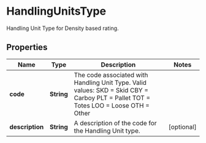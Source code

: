 

# HandlingUnitsType

Handling Unit Type for Density based rating.

## Properties

| Name | Type | Description | Notes |
|------------ | ------------- | ------------- | -------------|
|**code** | **String** | The code associated with Handling Unit Type.  Valid values: SKD &#x3D; Skid CBY &#x3D; Carboy  PLT &#x3D; Pallet TOT &#x3D; Totes  LOO &#x3D; Loose OTH &#x3D; Other |  |
|**description** | **String** | A description of the code for the Handling Unit type. |  [optional] |




